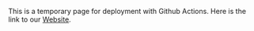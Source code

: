 This is a temporary page for deployment with Github Actions. Here is the link to our [Website](Website/index.html).
